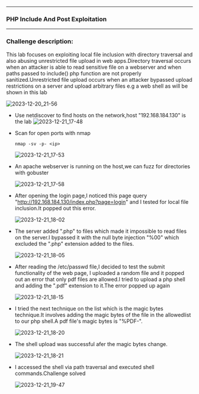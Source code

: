* * *
 ### PHP Include And Post Exploitation
* * *
### Challenge description: 
   This lab focuses on exploiting local file inclusion with directory traversal and also abusing unrestricted file upload in web apps.Directory traversal occurs when an attacker is able to read sensitive file on a webserver and when paths passed to include() php function are not properly sanitized.Unrestricted file upload occurs when an attacker bypassed upload restrictions on a server and upload arbitrary files e.g a web shell as will be shown in this lab
   
   ![2023-12-20_21-56](https://github.com/SENSEIXENUS2/SENSEIXENUS2.github.io/assets/98669513/beb66fc2-0a66-42f3-b7b8-c41f14f22d92)

- Use netdiscover to find hosts on the network,host "192.168.184.130" is the lab
  ![2023-12-21_17-48](https://github.com/SENSEIXENUS2/SENSEIXENUS2.github.io/assets/98669513/8c98401c-fe28-4807-9c0c-fb5e2462dd61)

- Scan for open ports with nmap

      nmap -sv -p- <ip>

  ![2023-12-21_17-53](https://github.com/SENSEIXENUS2/SENSEIXENUS2.github.io/assets/98669513/6911e126-0e62-4e30-9242-f45b3b644dcd)

- An apache webserver is running on the host,we can fuzz for directories with gobuster

   ![2023-12-21_17-58](https://github.com/SENSEIXENUS2/SENSEIXENUS2.github.io/assets/98669513/4eead3b9-eed9-4444-bdf3-b88e19034aa5)

- After opening the login page,I noticed this page query "http://192.168.184.130/index.php?page=login" and I tested for local file inclusion.It popped out this error.

   ![2023-12-21_18-02](https://github.com/SENSEIXENUS2/SENSEIXENUS2.github.io/assets/98669513/d18d08a7-e3d8-4ccd-a388-b4f017cbfef1)

- The server added ".php" to files which made it impossible to read files on the server.I bypassed it with the null byte injection "%00" which excluded the ".php" extension added to the files.

     ![2023-12-21_18-05](https://github.com/SENSEIXENUS2/SENSEIXENUS2.github.io/assets/98669513/bdeb4db7-ed7f-41b8-8a2d-13ca197a08d4)

- After reading the /etc/passwd file,I decided to test the submit functionality of the web page, I uploaded a random file and it popped out an error that only pdf files are allowed.I tried  to upload a php shell and adding the ".pdf" extension to it.The error popped up again

  ![2023-12-21_18-15](https://github.com/SENSEIXENUS2/SENSEIXENUS2.github.io/assets/98669513/0084dcd8-2faf-415d-a912-4bc1d11cc24f)

- I tried the next technique on the list which is the magic bytes technique.It involves adding the magic bytes of the file in the allowedlist to our php shell.A pdf file's magic bytes is "%PDF-".

   ![2023-12-21_18-20](https://github.com/SENSEIXENUS2/SENSEIXENUS2.github.io/assets/98669513/8c3dd879-2db6-4d28-85a1-7e12f0307fea)

- The shell upload was successful afer the magic bytes change.

  ![2023-12-21_18-21](https://github.com/SENSEIXENUS2/SENSEIXENUS2.github.io/assets/98669513/c79c3749-185b-428e-a431-786b9bbfb455)

- I accessed the shell via path traversal and executed shell commands.Challenge solved
  
    ![2023-12-21_19-47](https://github.com/SENSEIXENUS2/SENSEIXENUS2.github.io/assets/98669513/23cf69cf-dac5-4dc4-bb2f-23ac2ee261db)

